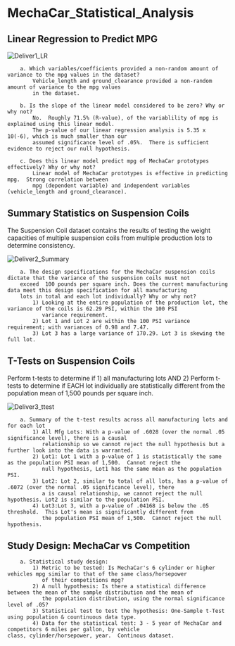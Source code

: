 # MechaCar_Statistical_Analysis


## Linear Regression to Predict MPG

![Deliver1_LR](https://user-images.githubusercontent.com/107228424/200371635-54542bf5-6b2b-44a7-81b2-8d0602bab55f.jpg)

		a. Which variables/coefficients provided a non-random amount of variance to the mpg values in the dataset?
			Vehicle_length and ground_clearance provided a non-random amount of variance to the mpg values 
			in the dataset.
					
		b. Is the slope of the linear model considered to be zero? Why or why not?
			No.  Roughly 71.5% (R-value), of the variablility of mpg is explained using this linear model.  
			The p-value of our linear regression analysis is 5.35 x 10(-6), which is much smaller than our 
			assumed significance level of .05%.  There is sufficient evidence to reject our null hypothesis.
						
		c. Does this linear model predict mpg of MechaCar prototypes effectively? Why or why not?
			Linear model of MechaCar prototypes is effective in predicting mpg.  Strong correlation between
			mpg (dependent variable) and independent variables (vehicle_length and ground_clearance).


## Summary Statistics on Suspension Coils
The Suspension Coil dataset contains the results of testing the weight capacities of multiple suspension coils from multiple production 
lots to determine consistency.


![Deliver2_Summary](https://user-images.githubusercontent.com/107228424/200414881-b4ba4f3c-283a-4c43-9ddf-ac0949e7cb7b.jpg)

		a. The design specifications for the MechaCar suspension coils dictate that the variance of the suspension coils must not 
		exceed  100 pounds per square inch. Does the current manufacturing data meet this design specification for all manufacturing 
		lots in total and each lot individually? Why or why not?
			1) Looking at the entire population of the production lot, the variance of the coils is 62.29 PSI, within the 100 PSI 
			   variance requirement. 
			2) Lot 1 and Lot 2 are within the 100 PSI variance requirement; with variances of 0.98 and 7.47. 
			3) Lot 3 has a large variance of 170.29. Lot 3 is skewing the full lot.
				

## T-Tests on Suspension Coils

Perform t-tests to determine if 1) all manufacturing lots AND 2) Perform t-tests to determine if EACH lot individually are statistically 
different from the population mean of 1,500 pounds per square inch.

![Deliver3_ttest](https://user-images.githubusercontent.com/107228424/200431887-bbee4767-100c-4adb-a1fe-3d1efc8713ad.jpg)

		a. Summary of the t-test results across all manufacturing lots and for each lot
			1) All Mfg Lots: With a p-value of .6028 (over the normal .05 significance level), there is a causal 
			   relationship so we cannot reject the null hypothesis but a further look into the data is warranted.
			2) Lot1: Lot 1 with a p-value of 1 is statistically the same as the population PSI mean of 1,500.  Cannot reject the 
			   null hypothesis, Lot1 has the same mean as the population PSI.  
			3) Lot2: Lot 2, similar to total of all lots, has a p-value of .6072 (over the normal .05 significance level), there 
			   a is causal relationship, we cannot reject the null hypothesis. Lot2 is similar to the population PSI.
			4) Lot3:Lot 3, with a p-value of .04168 is below the .05 threshold.  This Lot's mean is significantly different from 
			   the population PSI mean of 1,500.  Cannot reject the null hypothesis.



## Study Design: MechaCar vs Competition

		a. Statistical study design:
			1) Metric to be tested: Is MechaCar's 6 cylinder or higher vehicles mpg similar to that of the same class/horsepower 
			   of their competitions mpg?
			2) A null hypothesis: Is there a statistical difference between the mean of the sample distribution and the mean of 
			   the population distribution, using the normal significance level of .05?
			3) Statistical test to test the hypothesis: One-Sample t-Test using population & countinuous data type.
			4) Data for the statistical test: 3 - 5 year of MechaCar and competitors 6 miles per gallon, by vehicle                                              class, cylinder/horsepower, year.  Continous dataset.
